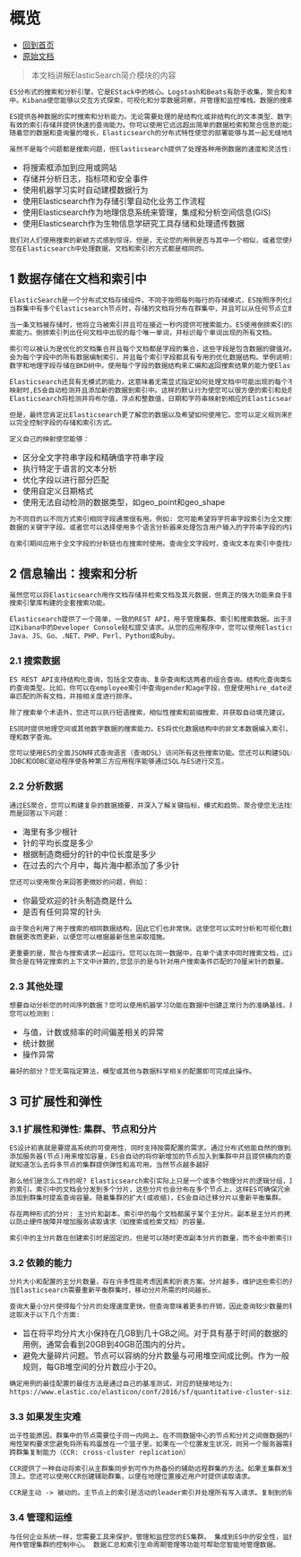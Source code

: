 # 概览

- [回到首页](../readme.md)
- [原始文档](https://www.elastic.co/guide/en/elasticsearch/reference/current/elasticsearch-intro.html)

> 本文档讲解ElasticSearch简介模块的内容

```txt
ES分布式的搜索和分析引擎，它是EStack中的核心。Logstash和Beats有助于收集，聚合和丰富您的数据并将其存储在Elasticsearch
中。Kibana使您能够以交互方式探索，可视化和分享数据洞察，并管理和监控堆栈。数据的搜索工作都发生在Elasticsearch中。

ES提供各种数据的实时搜索和分析能力。无论需要处理的是结构化或非结构化的文本类型、数字类型或坐标类型数据，ES都能快速
有效的索引存储并提供快速的查询能力。你可以使用它远远超出简单的数据检索和聚合信息的能力去发现数据中的趋势和模式。
随着您的数据和查询量的增长，Elasticsearch的分布式特性使您的部署能够与其一起无缝地增长。

虽然不是每个问题都是搜索问题，但Elasticsearch提供了处理各种用例数据的速度和灵活性:
```

- 将搜索框添加到应用或网站
- 存储并分析日志，指标项和安全事件
- 使用机器学习实时自动建模数据行为
- 使用Elasticsearch作为存储引擎自动化业务工作流程
- 使用Elasticsearch作为地理信息系统来管理，集成和分析空间信息(GIS)
- 使用Elasticsearch作为生物信息学研究工具存储和处理遗传数据

```txt
我们对人们使用搜索的新颖方式感到惊讶。但是，无论您的用例是否与其中一个相似，或者您使用Elasticsearch来解决新问题，
您在Elasticsearch中处理数据，文档和索引的方式都是相同的。
```

## 1 数据存储在文档和索引中

```txt
ElasticSearch是一个分布式文档存储组件。不同于按照每列每行的存储模式，ES按照序列化的JSON结构存储复杂的数据结构。
当群集中有多个Elasticsearch节点时，存储的文档将分布在群集中，并且可以从任何节点立即访问到。

当一条文档被存储时，他将立马被索引并且可在接近一秒内提供可搜索能力。ES使用倒排索引的数据结构来支持快速的全文本搜
索能力。倒排索引列出任何文档中出现的每个唯一单词，并标识每个单词出现的所有文档。

索引可以被认为是优化的文档集合并且每个文档都是字段的集合，这些字段是包含数据的键值对。默认情况下，Elasticsearch
会为每个字段中的所有数据编制索引，并且每个索引字段都具有专用的优化数据结构。举例说明: 文本字段存储在反向索引中，
数字和地理字段存储在BKD树中。使用每个字段的数据结构来汇编和返回搜索结果的能力使Elasticsearch如此之快。

Elasticsearch还具有无模式的能力，这意味着无需显式指定如何处理文档中可能出现的每个不同字段而索引文档。当启用动态
映射时,ES会自动检测并且添加新的数据到索引中。这样的默认行为使您可以很方便的索引和处理数据，只需启动索引文档，
Elasticsearch将检测并将布尔值，浮点和整数值，日期和字符串映射到相应的Elasticsearch数据类型。

但是，最终您肯定比Elasticsearch更了解您的数据以及希望如何使用它。您可以定义规则来控制动态映射并显式定义映射，
以完全控制字段的存储和索引方式。

定义自己的映射使您能够：
```

- 区分全文字符串字段和精确值字符串字段
- 执行特定于语言的文本分析
- 优化字段以进行部分匹配
- 使用自定义日期格式
- 使用无法自动检测的数据类型，如geo_point和geo_shape

```txt
为不同目的以不同方式索引相同字段通常很有用。例如: 您可能希望将字符串字段索引为全文搜索的文本字段和用于排序或聚合
数据的关键字字段。或者您可以选择使用多个语言分析器来处理包含用户输入的字符串字段的内容。

在索引期间应用于全文字段的分析链也在搜索时使用。查询全文字段时，查询文本在索引中查找术语之前会进行相同的分析。
```

## 2 信息输出：搜索和分析

```txt
虽然您可以将Elasticsearch用作文档存储并检索文档及其元数据，但真正的强大功能来自于能够轻松访问基于Apache Lucene
搜索引擎库构建的全套搜索功能。

Elasticsearch提供了一个简单，一致的REST API，用于管理集群、索引和搜索数据。出于测试目的，您可以直接从命令行或通
过Kibana中的Developer Console轻松提交请求。从您的应用程序中，您可以使用Elasticsearch客户端作为您选择的语言：
Java、JS、Go、.NET、PHP、Perl、Python或Ruby。
```

### 2.1 搜索数据

```txt
ES REST API支持结构化查询，包括全文查询、复杂查询和这两者的组合查询。结构化查询类似于可以在SQL中构造
的查询类型。比如，你可以在employee索引中查询gender和age字段，但是使用hire_date进行排序。全文查询查找与查询字符
串匹配的所有文档，并按相关度进行排序。

除了搜索单个术语外，您还可以执行短语搜索，相似性搜索和前缀搜索，并获取自动填充建议。

ES同时提供地理空间或其他数字数据的搜索能力。ES将优化数据结构中的非文本数据编入索引，以支持高性能的地
理和数字查询。

您可以使用ES的全面JSON样式查询语言（查询DSL）访问所有这些搜索功能。您还可以构建SQL样式的查询以在ES内本地搜索和聚合数据，
JDBC和ODBC驱动程序使各种第三方应用程序能够通过SQL与ES进行交互。
```

### 2.2 分析数据

```txt
通过ES聚合，您可以构建复杂的数据摘要，并深入了解关键指标，模式和趋势。聚合使您无法找到众所周知的“大海捞针”，
而是回答以下问题：
```

- 海里有多少根针
- 针的平均长度是多少
- 根据制造商细分的针的中位长度是多少
- 在过去的六个月中，每片海中都添加了多少针

```txt
您还可以使用聚合来回答更微妙的问题，例如：
```

- 你最受欢迎的针头制造商是什么
- 是否有任何异常的针头

```txt
由于聚合利用了用于搜索的相同数据结构，因此它们也非常快。这使您可以实时分析和可视化数据。您的报告和仪表板会随着
数据更改而更新，以便您可以根据最新信息采取措施。

更重要的是，聚合与搜索请求一起运行。您可以在同一数据中，在单个请求中同时搜索文档，过滤结果和执行分析。并且因为
聚合是在特定搜索的上下文中计算的,您显示的是与针对用户搜索条件匹配的70厘米针的数量。
```

### 2.3 其他处理

```txt
想要自动分析您的时间序列数据？您可以使用机器学习功能在数据中创建正常行为的准确基线，并识别异常模式。通过机器学习，
您可以检测到：
```

- 与值，计数或频率的时间偏差相关的异常
- 统计数据
- 操作异常

```txt
最好的部分？您无需指定算法，模型或其他与数据科学相关的配置即可完成此操作。
```

## 3 可扩展性和弹性

### 3.1 扩展性和弹性: 集群、节点和分片

```txt
ES设计初衷就是要提高系统的可使用性，同时支持按需配置的需求。通过分布式他能自然的做到上述的能力。你可以往集群中
添加服务器(节点)用来增加容量，ES会自动的将你新增加的节点加入到集群中并且提供横向的查询功能。无需重启应用程序，ES
就知道怎么去将多节点的集群提供弹性和高可用。当然节点越多越好

那么他们是怎么工作的呢? Elasticsearch索引实际上只是一个或多个物理分片的逻辑分组，其中每个分片实际上是一个自包含
的索引。索引中的文档会分发到多个分片，这些分片也会分布在多个节点上，这样ES可确保冗余，这可以防止硬件故障，并在节点
添加到群集时提高查询容量。随着集群的扩大(或收缩)，ES会自动迁移分片以重新平衡集群。

存在两种形式的分片: 主分片和副本。索引中的每个文档都属于某个主分片。副本是主分片的拷贝信息。副本提供数据的冗余，
以防止硬件故障并增加服务读取请求（如搜索或检索文档）的容量。

索引中的主分片数在创建索引时是固定的，但是可以随时更改副本分片的数量，而不会中断索引或查询操作。
```

### 3.2 依赖的能力

```txt
分片大小和配置的主分片数量，存在许多性能考虑因素和折衷方案。分片越多，维护这些索引的开销就越大。分片大小越大，
当Elasticsearch需要重新平衡群集时，移动分片所需的时间越长。

查询大量小分片使得每个分片的处理速度更快，但查询意味着更多的开销，因此查询较少数量的较大分片可能会更快。
这取决于以下几个方面:
```

- 旨在将平均分片大小保持在几GB到几十GB之间。对于具有基于时间的数据的用例，通常会看到20GB到40GB范围内的分片。
- 避免大量碎片问题。节点可以容纳的分片数量与可用堆空间成比例。作为一般规则，每GB堆空间的分片数应小于20。

```txt
确定用例的最佳配置的最佳方法是通过自己的基准测试，对应的链接地址为:
https://www.elastic.co/elasticon/conf/2016/sf/quantitative-cluster-sizing
```

### 3.3 如果发生灾难

```txt
出于性能原因，群集中的节点需要位于同一内网上。在不同数据中心的节点和分片之间做数据的平衡会耗费很长时间。但是高可
用性架构要求您避免将所有鸡蛋放在一个篮子里。如果在一个位置发生状况，则另一个服务器需要能够无缝接管。这时候就需要
跨群集复制能力（CCR: cross-cluster replication）

CCR提供了一种自动将索引从主群集同步到可作为热备份的辅助远程群集的方法。如果主集群发生了错误，那么备用集群可及时
顶上。您还可以使用CCR创建辅助群集，以便在地理位置接近用户时提供读取请求。

CCR是主动 -> 被动的。主节点上的索引是活动的leader索引并处理所有写入请求。复制到的辅助索引是只读的follower。
```

### 3.4 管理和运维

```txt
与任何企业系统一样，您需要工具来保护，管理和监控您的ES集群。 集成到ES中的安全性，监控和管理功能使您可以将Kibana
用作管理集群的控制中心。 数据汇总和索引生命周期管理等功能可帮助您智能地管理数据。
```
